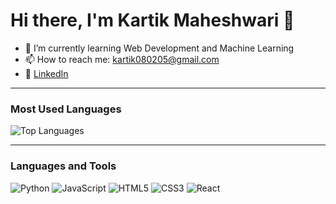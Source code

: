 # Hi there, I'm Kartik Maheshwari 👋

- 🌱 I’m currently learning Web Development and Machine Learning
- 📫 How to reach me: kartik080205@gmail.com
- 🚀 [LinkedIn](https://www.linkedin.com/in/kartikm08/)

---

### Most Used Languages
![Top Languages](https://github-readme-stats.vercel.app/api/top-langs/?username=Kartikmaheshwari080205&layout=compact&theme=dark)

---

### Languages and Tools
![Python](https://img.shields.io/badge/-Python-3776AB?style=flat-square&logo=python&logoColor=white)
![JavaScript](https://img.shields.io/badge/-JavaScript-F7DF1E?style=flat-square&logo=javascript&logoColor=black)
![HTML5](https://img.shields.io/badge/-HTML5-E34F26?style=flat-square&logo=html5&logoColor=white)
![CSS3](https://img.shields.io/badge/-CSS3-1572B6?style=flat-square&logo=css3&logoColor=white)
![React](https://img.shields.io/badge/-React-61DAFB?style=flat-square&logo=react&logoColor=black)
